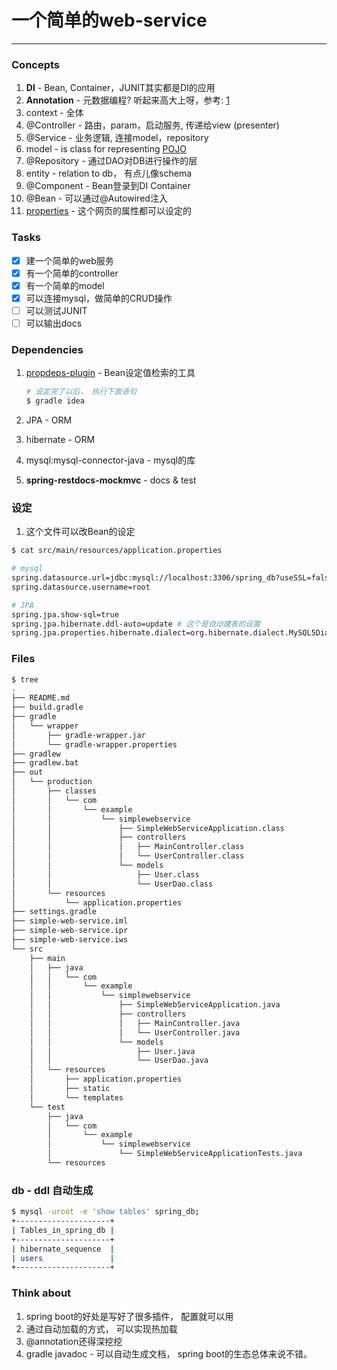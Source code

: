 # 一个简单的web-service

---

### Concepts
1. **DI** - Bean, Container，JUNIT其实都是DI的应用
2. **Annotation** - 元数据编程? 听起来高大上呀，参考: [1](https://blog.csdn.net/lylwo317/article/details/52163304)
3. context - 全体
4. @Controller - 路由，param，启动服务, 传递给view (presenter)
5. @Service - 业务逻辑, 连接model，repository
6. model - is class for representing [POJO](https://spring.io/understanding/POJO)
7. @Repository - 通过DAO对DB进行操作的层
8. entity - relation to db， 有点儿像schema
9. @Component - Bean登录到DI Container
10. @Bean - 可以通过@Autowired注入
11. [properties](https://docs.spring.io/spring-boot/docs/current/reference/html/common-application-properties.html) - 这个网页的属性都可以设定的

### Tasks
* [x] 建一个简单的web服务
* [x] 有一个简单的controller
* [x] 有一个简单的model
* [x] 可以连接mysql，做简单的CRUD操作
* [ ] 可以测试JUNIT
* [ ] 可以输出docs

### Dependencies
1. [propdeps-plugin](https://github.com/spring-gradle-plugins/propdeps-plugin) - Bean设定值检索的工具
    
    ```bash
    # 设定完了以后， 执行下面语句
    $ gradle idea
    ```
2. JPA - ORM
3. hibernate - ORM
4. mysql:mysql-connector-java - mysql的库
5. **spring-restdocs-mockmvc** - docs & test

### 设定

1. 这个文件可以改Bean的设定

```bash
$ cat src/main/resources/application.properties

# mysql
spring.datasource.url=jdbc:mysql://localhost:3306/spring_db?useSSL=false
spring.datasource.username=root

# JPA
spring.jpa.show-sql=true
spring.jpa.hibernate.ddl-auto=update # 这个是自动建表的设置
spring.jpa.properties.hibernate.dialect=org.hibernate.dialect.MySQL5Dialect # hibernate_sequence 这个表不知道干啥用的
```

### Files

```bash
$ tree
.
├── README.md
├── build.gradle
├── gradle
│   └── wrapper
│       ├── gradle-wrapper.jar
│       └── gradle-wrapper.properties
├── gradlew
├── gradlew.bat
├── out
│   └── production
│       ├── classes
│       │   └── com
│       │       └── example
│       │           └── simplewebservice
│       │               ├── SimpleWebServiceApplication.class
│       │               ├── controllers
│       │               │   ├── MainController.class
│       │               │   └── UserController.class
│       │               └── models
│       │                   ├── User.class
│       │                   └── UserDao.class
│       └── resources
│           └── application.properties
├── settings.gradle
├── simple-web-service.iml
├── simple-web-service.ipr
├── simple-web-service.iws
└── src
    ├── main
    │   ├── java
    │   │   └── com
    │   │       └── example
    │   │           └── simplewebservice
    │   │               ├── SimpleWebServiceApplication.java
    │   │               ├── controllers
    │   │               │   ├── MainController.java
    │   │               │   └── UserController.java
    │   │               └── models
    │   │                   ├── User.java
    │   │                   └── UserDao.java
    │   └── resources
    │       ├── application.properties
    │       ├── static
    │       └── templates
    └── test
        ├── java
        │   └── com
        │       └── example
        │           └── simplewebservice
        │               └── SimpleWebServiceApplicationTests.java
        └── resources
```

### db - ddl 自动生成

```bash
$ mysql -uroot -e 'show tables' spring_db;
+---------------------+
| Tables_in_spring_db |
+---------------------+
| hibernate_sequence  |
| users               |
+---------------------+
```

### Think about
1. spring boot的好处是写好了很多插件， 配置就可以用
2. 通过自动加载的方式， 可以实现热加载
3. @annotation还得深挖挖
4. gradle javadoc - 可以自动生成文档， spring boot的生态总体来说不错。


